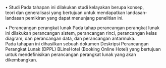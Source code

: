 •	Studi
  Pada  tahapan  ini  dilakukan  studi  kelayakan berupa  konsep,   
  teori  dan generalisasi  yang  bertujuan  untuk  mendapatkan  landasan-landasan  pemikiran yang  dapat  menunjang  penelitian  ini.


•	Perancangan perangkat lunak
  Pada tahap perancangan  perangkat lunak  ini dilakukan perancangan  sistem, 
  perancangan rinci, perancangan kelas diagram, dan perancangan data, dan perancangan  antarmuka.  
  Pada  tahapan  ini  dihasilkan  sebuah dokumen Deskripsi Perancangan Perangkat Lunak (DPPL)  BLineHotel (Booking Online Hotel) yang bertujuan 
  untuk  mendefinisikan perancangan perangkat  lunak  yang akan dikembangkan.
